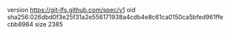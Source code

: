 version https://git-lfs.github.com/spec/v1
oid sha256:026dbd0f3e25f31a2e556171938a4cdb4e8c61ca0150ca5bfed961ffecbb8984
size 2385
